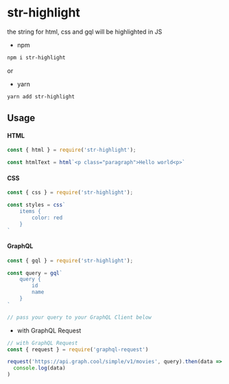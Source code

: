 # str-highlight

the string for html, css and gql will be highlighted in JS

* npm
```bash 
npm i str-highlight
```
or

* yarn
```bash 
yarn add str-highlight
```



## Usage

#### HTML
```js
const { html } = require('str-highlight');

const htmlText = html`<p class="paragraph">Hello world<p>`
```

#### CSS
```js
const { css } = require('str-highlight');

const styles = css`
    items {
        color: red
    }
`
```

#### GraphQL
```js
const { gql } = require('str-highlight');

const query = gql`
    query {
        id
        name
    }
`

// pass your query to your GraphQL Client below
```

* with GraphQL Request
```js
// with GraphQL Request
const { request } = require('graphql-request')

request('https://api.graph.cool/simple/v1/movies', query).then(data =>
  console.log(data)
)
```
